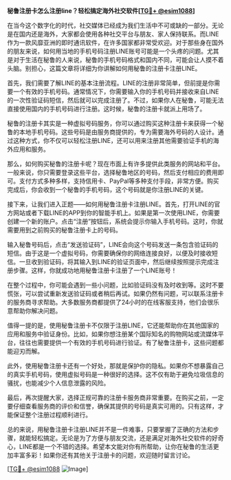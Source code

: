**秘鲁注册卡怎么注册line？轻松搞定海外社交软件[[TG💪+ @esim1088](https://t.me/s/esim1088)]**

在当今这个数字化的时代，社交媒体已经成为我们生活中不可或缺的一部分。无论是在国内还是海外，大家都会使用各种社交平台与朋友、家人保持联系。而LINE作为一款风靡亚洲的即时通讯软件，在许多国家都非常受欢迎。对于那些身在国外的朋友来说，如何用当地的手机号码注册LINE账号可能是一个头疼的问题。尤其是对于生活在秘鲁的人来说，秘鲁的手机号码格式和国内不同，可能会让人摸不着头脑。别担心，这篇文章将详细为你讲解如何用秘鲁的注册卡注册LINE。

首先，我们需要了解LINE的基本注册流程。LINE的注册非常简单，但前提是你需要一个有效的手机号码。通常情况下，你需要输入你的手机号码并接收来自LINE的一次性验证码短信，然后就可以完成注册了。不过，如果你人在秘鲁，可能无法直接使用国内的手机号码进行注册。这时候，秘鲁的注册卡就派上用场了。

秘鲁的注册卡其实是一种虚拟号码服务，你可以通过购买这种注册卡来获得一个秘鲁的本地手机号码。这些号码是由服务商提供的，专为需要海外号码的人设计。通过这种方式，你不仅可以轻松注册LINE，还可以用来注册其他需要验证手机的海外应用和服务。

那么，如何购买秘鲁的注册卡呢？现在市面上有许多提供此类服务的网站和平台。一般来说，你只需要登录这些平台，选择秘鲁地区的号码，然后支付相应的费用即可。支付方式多种多样，支持信用卡、PayPal等多种支付手段，非常方便。购买完成后，你会收到一个秘鲁的手机号码，这个号码就是你注册LINE的关键。

接下来，让我们进入正题——如何用秘鲁注册卡注册LINE。首先，打开LINE的官方网站或者下载LINE的APP到你的智能手机上。如果是第一次使用LINE，你需要创建一个新的账户。点击“注册”按钮后，系统会提示你输入手机号码。这时，你就需要用到之前购买的秘鲁注册卡上的号码。

输入秘鲁号码后，点击“发送验证码”，LINE会向这个号码发送一条包含验证码的短信。由于这是一个虚拟号码，你需要确保你的网络连接良好，以便及时接收短信。一旦收到验证码，将其输入到LINE的验证页面中，然后继续按照提示完成注册步骤。这样，你就成功地用秘鲁注册卡注册了一个LINE账号！

在整个过程中，你可能会遇到一些小问题，比如验证码没有及时收到等。这时不要慌张，可以尝试重新发送验证码或者稍后再试。如果仍然有问题，可以联系注册卡的服务商寻求帮助。大多数服务商都提供了24小时的在线客服支持，他们会很乐意帮助你解决问题。

值得一提的是，使用秘鲁注册卡不仅限于注册LINE，它还能帮助你在其他国家的应用和服务中验证身份。比如，如果你想注册某个国际知名的购物网站或流媒体平台，往往也需要提供一个有效的手机号码进行验证。有了秘鲁注册卡，这些问题都能迎刃而解。

此外，使用秘鲁注册卡还有一个好处，那就是保护你的隐私。如果你不想暴露自己的真实手机号码，使用虚拟号码是一种很好的选择。这不仅有助于避免垃圾信息的骚扰，也能减少个人信息泄露的风险。

最后，再次提醒大家，选择正规可靠的注册卡服务商非常重要。在购买之前，一定要仔细查看服务商的评价和信誉，确保其提供的号码是真实可用的。只有这样，才能保证整个注册过程顺利进行。

总的来说，用秘鲁注册卡注册LINE并不是一件难事，只要掌握了正确的方法和步骤，就能轻松搞定。无论是为了方便与朋友交流，还是满足对海外社交软件的好奇心，LINE都是一个不错的选择。希望本文能对你有所帮助，让你在秘鲁的生活更加丰富多彩！如果你还有其他关于注册卡的问题，欢迎随时留言讨论。

[[TG💪+ @esim1088](https://t.me/s/esim1088) ![Image](https://i.postimg.cc/4NQfJmqS/Snipaste-2025-05-13-00-14-12.png)]
